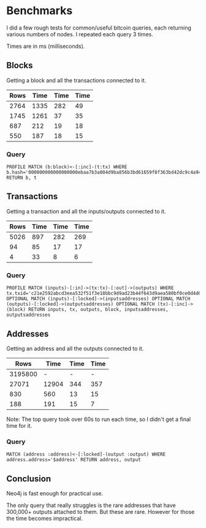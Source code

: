 # Benchmarks

I did a few rough tests for common/useful bitcoin queries, each returning various numbers of nodes. I repeated each query 3 times.

Times are in ms (milliseconds).

## Blocks

Getting a block and all the transactions connected to it.

|Rows    |Time  |Time|Time|
|--------|------|----|----|
|2764    |1335  |282 |49  |
|1745    |1261  |37  |35  |
|687     |212   |19  |18  |
|550     |187   |18  |15  |

### Query

```
PROFILE MATCH (b:block)<-[:inc]-(t:tx) WHERE b.hash='000000000000000000ebaa7b3a804d9ba856b3bd61659f8f363bd42dc9c4a94c' RETURN b, t
```

## Transactions

Getting a transaction and all the inputs/outputs connected to it.

|Rows    |Time|Time|Time|
|--------|----|----|----|
|5026    |897 |282 |269 |
|94      |85  |17  |17  |
|4       |33  |8   |6   |

### Query

```
PROFILE MATCH (inputs)-[:in]->(tx:tx)-[:out]->(outputs) WHERE tx.txid='c21e2592abcd3eea532f51f3e18bbc9d9ad23b44f643d9aea580bf0ce0d4d0bc' OPTIONAL MATCH (inputs)-[:locked]->(inputsaddresses) OPTIONAL MATCH (outputs)-[:locked]->(outputsaddresses) OPTIONAL MATCH (tx)-[:inc]->(block) RETURN inputs, tx, outputs, block, inputsaddresses, outputsaddresses
```

## Addresses

Getting an address and all the outputs connected to it.

|Rows    |Time  |Time|Time|
|--------|------|----|----|
|3195800 |-     |-   |-   |
|27071   |12904 |344 |357 |
|830     |560   |13  |15  |
|188     |191   |15  |7   |

Note: The top query took over 60s to run each time, so I didn't get a final time for it.

### Query

```
MATCH (address :address)<-[:locked]-(output :output) WHERE address.address='$address' RETURN address, output
```

## Conclusion

Neo4j is fast enough for practical use.

The only query that really struggles is the rare addresses that have 300,000+ outputs attached to them. But these are rare. However for those the time becomes impractical.